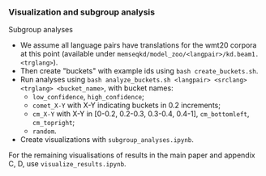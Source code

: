 ### Visualization and subgroup analysis

Subgroup analyses
- We assume all language pairs have translations for the wmt20 corpora at this point (available under `memseqkd/model_zoo/<langpair>/kd.beam1.<trglang>`).
- Then create "buckets" with example ids using `bash create_buckets.sh`.
- Run analyses using `bash analyze_buckets.sh <langpair> <srclang> <trglang> <bucket_name>`, with bucket names:
    - `low_confidence`, `high_confidence`;
    - `comet_X-Y` with X-Y indicating buckets in 0.2 increments;
    - `cm_X-Y` with X-Y in \[0-0.2, 0.2-0.3, 0.3-0.4, 0.4-1\], `cm_bottomleft`, `cm_topright`;
    - `random`.
- Create visualizations with `subgroup_analyses.ipynb`.

For the remaining visualisations of results in the main paper and appendix C, D, use `visualize_results.ipynb`.